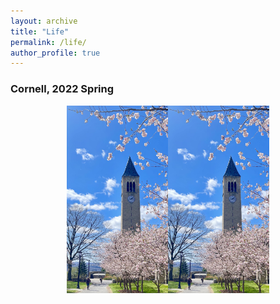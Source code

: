 ```yaml
---
layout: archive
title: "Life"
permalink: /life/
author_profile: true
---
```


### Cornell, 2022 Spring 
<div align="center">
<img src="/_pages/images/WechatIMG974.jpeg" height="300px" alt="图片说明" ><img src="/_pages/images/WechatIMG974.jpeg" height="300px" alt="图片说明" >  
</div>